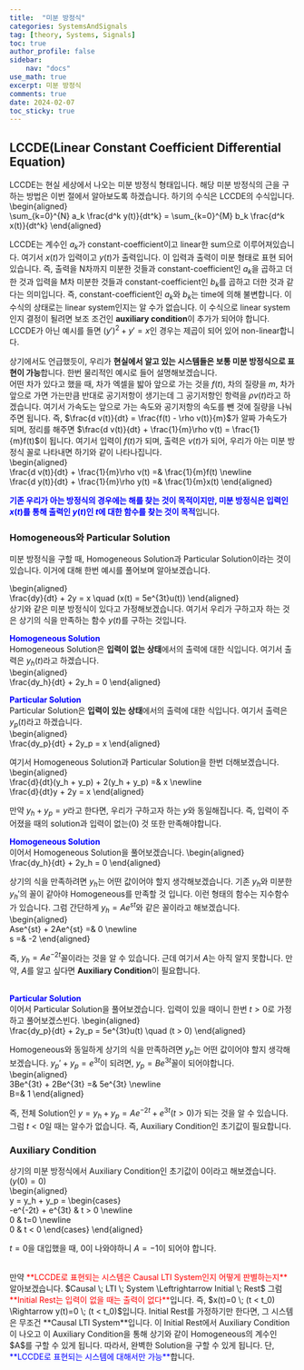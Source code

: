 ```yaml
---
title:  "미분 방정식"
categories: SystemsAndSignals
tag: [theory, Systems, Signals]
toc: true
author_profile: false
sidebar:
    nav: "docs"
use_math: true
excerpt: 미분 방정식
comments: true
date: 2024-02-07
toc_sticky: true
---
```


## LCCDE(Linear Constant Coefficient Differential Equation)
LCCDE는 현실 세상에서 나오는 미분 방정식 형태입니다. 해당 미분 방정식의 근을 구하는 방법은 이번 절에서 알아보도록 하겠습니다. 하기의 수식은 LCCDE의 수식입니다.   
\begin{aligned}    
\sum_{k=0}^{N} a_k \frac{d^k y(t)}{dt^k} = \sum_{k=0}^{M} b_k \frac{d^k x(t)}{dt^k}
\end{aligned}   

LCCDE는 계수인 $a_k$가 constant-coefficient이고 linear한 sum으로 이루어져있습니다. 여기서 $x(t)$가 입력이고 $y(t)$가 출력입니다. 이 입력과 출력이 미분 형태로 표현 되어있습니다. 즉, 출력을 N차까지 미분한 것들과 constant-coefficient인 $a_k$을 곱하고 더한 것과 입력을 M차 미분한 것들과 constant-coefficient인 $b_k$를 곱하고 더한 것과 같다는 의미입니다. 즉, constant-coefficient인 $a_k$와 $b_k$는 time에 의해 불변합니다. 이 수식의 상태로는 linear system인지는 알 수가 없습니다. 이 수식으로 linear system인지 결정이 될려면 보조 조건인 **auxiliary condition**이 추가가 되어야 합니다.   
LCCDE가 아닌 예시를 들면 $(y')^2 + y' = x$인 경우는 제곱이 되어 있어 non-linear합니다.   

상기에서도 언급했듯이, 우리가 **현실에서 알고 있는 시스템들은 보통 미분 방정식으로 표현이 가능**합니다. 한번 물리적인 예시로 들어 설명해보겠습니다.   
어떤 차가 있다고 했을 때, 차가 엑셀을 밟아 앞으로 가는 것을 $f(t)$, 차의 질량을 $m$, 차가 앞으로 가면 가는만큼 반대로 공기저항이 생기는데 그 공기저항인 항력을 $\rho v(t)$라고 하겠습니다. 여기서 가속도는 앞으로 가는 속도와 공기저항의 속도를 뺀 것에 질량을 나눠주면 됩니다. 즉, $\frac{d v(t)}{dt} = \frac{f(t) - \rho v(t)}{m}$가 알짜 가속도가 되며, 정리를 해주면 $\frac{d v(t)}{dt} + \frac{1}{m}\rho v(t) = \frac{1}{m}f(t)$이 됩니다. 여기서 입력이 $f(t)$가 되며, 출력은 $v(t)$가 되어, 우리가 아는 미분 방정식 꼴로 나타내면 하기와 같이 나타나집니다.   
\begin{aligned}    
\frac{d v(t)}{dt} + \frac{1}{m}\rho v(t) =& \frac{1}{m}f(t) \newline   
\frac{d y(t)}{dt} + \frac{1}{m}\rho y(t) =& \frac{1}{m}x(t)
\end{aligned}   

<span style='color:blue'>**기존 우리가 아는 방정식의 경우에는 해를 찾는 것이 목적이지만, 미분 방정식은 입력인 $x(t)$를 통해 출력인 $y(t)$인 $t$에 대한 함수를 찾는 것이 목적**</span>입니다.   

### Homogeneous와 Particular Solution
미분 방정식을 구할 때, Homogeneous Solution과 Particular Solution이라는 것이 있습니다. 이거에 대해 한번 예시를 풀어보며 알아보겠습니다.   

\begin{aligned}    
\frac{dy}{dt} + 2y = x \quad (x(t) = 5e^{3t}u(t))
\end{aligned}   
상기와 같은 미분 방정식이 있다고 가정해보겠습니다. 여기서 우리가 구하고자 하는 것은 상기의 식을 만족하는 함수 $y(t)$를 구하는 것입니다. 

<span style='color:blue'>**Homogeneous Solution**</span>   
Homogeneous Solution은 **입력이 없는 상태**에서의 출력에 대한 식입니다. 여기서 출력은 $y_h(t)$라고 하겠습니다.   
\begin{aligned}    
\frac{dy_h}{dt} + 2y_h = 0
\end{aligned}   

<span style='color:blue'>**Particular Solution**</span>   
Particular Solution은 **입력이 있는 상태**에서의 출력에 대한 식입니다. 여기서 출력은 $y_p(t)$라고 하겠습니다.   
\begin{aligned}    
\frac{dy_p}{dt} + 2y_p = x
\end{aligned}   

여기서 Homogeneous Solution과 Particular Solution을 한번 더해보겠습니다.   
\begin{aligned}    
\frac{d}{dt}(y_h + y_p) + 2(y_h + y_p) =& x \newline   
\frac{d}{dt}y + 2y = x
\end{aligned}   

만약 $y_h + y_p = y$라고 한다면, 우리가 구하고자 하는 $y$와 동일해집니다. 즉, 입력이 주어졌을 때의 solution과 입력이 없는(0) 것 또한 만족해야합니다. 

<span style='color:blue'>**Homogeneous Solution**</span>   
이어서 Homogeneous Solution을 풀어보겠습니다. 
\begin{aligned}    
\frac{dy_h}{dt} + 2y_h = 0
\end{aligned}   

상기의 식을 만족하려면 $y_h$는 어떤 값이어야 할지 생각해보겠습니다. 기존 $y_h$와 미분한 $y_h'$의 꼴이 같아야 Homogeneous를 만족할 것 입니다. 이런 형태의 함수는 지수함수가 있습니다. 그럼 간단하게 $y_h = Ae^{st}$와 같은 꼴이라고 해보겠습니다.   
\begin{aligned}    
Ase^{st} + 2Ae^{st} =& 0 \newline   
s =& -2
\end{aligned}   

즉, $y_h = Ae^{-2t}$꼴이라는 것을 알 수 있습니다. 근데 여기서 $A$는 아직 알지 못합니다. 만약, $A$를 알고 싶다면 **Auxiliary Condition**이 필요합니다.   
<br>   

<span style='color:blue'>**Particular Solution**</span>   
이어서 Particular Solution을 풀어보겠습니다. 입력이 있을 때이니 한번 $t > 0$로 가정하고 풀어보겠스빈다.
\begin{aligned}    
\frac{dy_p}{dt} + 2y_p = 5e^{3t}u(t) \quad (t > 0)
\end{aligned}    

Homogeneous와 동일하게 상기의 식을 만족하려면 $y_p$는 어떤 값이어야 할지 생각해보겠습니다. $y_p' + y_p = e^{3t}$이 되려면, $y_p=Be^{3t}$꼴이 되어야합니다.   
\begin{aligned}    
3Be^{3t} + 2Be^{3t} =& 5e^{3t} \newline   
B=& 1
\end{aligned}    

즉, 전체 Solution인 $y = y_h + y_p = Ae^{-2t} + e^{3t} (t>0)$가 되는 것을 알 수 있습니다. 그럼 $t<0$일 때는 알수가 없습니다. 즉, Auxiliary Condition인 초기값이 필요합니다.   

### Auxiliary Condition
상기의 미분 방정식에서 Auxiliary Condition인 초기값이 0이라고 해보겠습니다.($y(0) = 0$)   
\begin{aligned}    
y = y_h + y_p = \begin{cases}   
-e^{-2t} + e^{3t} & t > 0 \newline   
0 & t=0 \newline   
0 & t < 0 
\end{cases}
\end{aligned}   

$t=0$을 대입했을 때, 0이 나와야하니 $A=-1$이 되어야 합니다. 

<br>
만약 <span style='color:red'>**LCCDE로 표현되는 시스템은 Causal LTI System인지 어떻게 판별하는지**</span> 알아보겠습니다.   
$Causal \; LTI \; System \Leftrightarrow Initial \; Rest$   
그럼 <span style='color:red'>**Initial Rest는 입력이 없을 때는 출력이 없다**</span>입니다. 즉, $x(t)=0 \; (t < t_0) \Rightarrow y(t)=0 \; (t < t_0)$입니다.    
Initial Rest를 가정하기만 한다면, 그 시스템은 무조건 **Causal LTI System**입니다. 이 Initial Rest에서 Auxiliary Condition이 나오고 이 Auxiliary Condition을 통해 상기와 같이 Homogeneous의 계수인 $A$를 구할 수 있게 됩니다. 따라서, 완벽한 Solution을 구할 수 있게 됩니다. 단, <span style='color:blue'>**LCCDE로 표현되는 시스템에 대해서만 가능**</span>합니다.